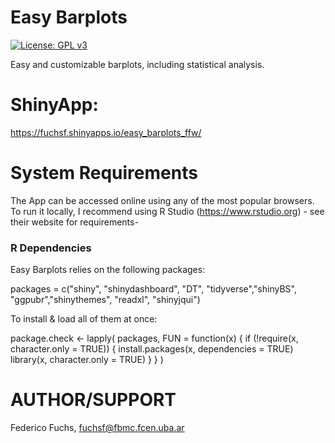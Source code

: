Easy Barplots
==========
[![License: GPL v3](https://img.shields.io/badge/License-GPLv3-blue.svg)](https://www.gnu.org/licenses/gpl-3.0)

Easy and customizable barplots, including statistical analysis.

# ShinyApp:
https://fuchsf.shinyapps.io/easy_barplots_ffw/

# System Requirements
The App can be accessed online using any of the most popular browsers. To run it locally, I recommend using R Studio (https://www.rstudio.org) - see their website for requirements-  

### R Dependencies
Easy Barplots relies on the following packages: 

packages = c("shiny", "shinydashboard", "DT", "tidyverse","shinyBS",
             "ggpubr","shinythemes", "readxl", "shinyjqui")
             
To install & load all of them at once:

package.check <- lapply(
  packages,
  FUN = function(x) {
    if (!require(x, character.only = TRUE)) {
      install.packages(x, dependencies = TRUE)
      library(x, character.only = TRUE)
    }
  }
)

# AUTHOR/SUPPORT
Federico Fuchs, fuchsf@fbmc.fcen.uba.ar </br>



